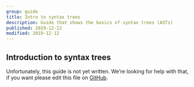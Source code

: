 ```yaml
---
group: guide
title: Intro to syntax trees
description: Guide that shows the basics of syntax trees (ASTs)
published: 2019-12-12
modified: 2019-12-12
---
```


## Introduction to syntax trees

Unfortunately, this guide is not yet written.
We’re looking for help with that, if you want please edit this file on
[GitHub][].

[github]: https://github.com/unifiedjs/unifiedjs.github.io/blob/main/doc/learn/introduction-to-syntax-trees.md
